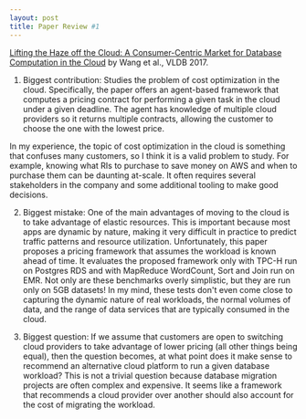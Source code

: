 ```yaml
---
layout: post
title: Paper Review #1
---
```


<a href="http://www.vldb.org/pvldb/vol10/p373-wang.pdf">Lifting the Haze off the Cloud: A Consumer-Centric Market for Database Computation in the Cloud</a> by Wang et al., VLDB 2017. 

1) Biggest contribution: Studies the problem of cost optimization in the cloud. Specifically, the paper offers an agent-based framework that computes a pricing contract for performing a given task in the cloud under a given deadline. The agent has knowledge of multiple cloud providers so it returns multiple contracts, allowing the customer to choose the one with the lowest price. 

In my experience, the topic of cost optimization in the cloud is something that confuses many customers, so I think it is a valid problem to study. For example, knowing what RIs to purchase to save money on AWS and when to purchase them can be daunting at-scale. It often requires several stakeholders in the company and some additional tooling to make good decisions. 

2) Biggest mistake: One of the main advantages of moving to the cloud is to take advantage of elastic resources. This is important because most apps are dynamic by nature, making it very difficult in practice to predict traffic patterns and resource utilization. Unfortunately, this paper proposes a pricing framework that assumes the workload is known ahead of time. It evaluates the proposed framework only with TPC-H run on Postgres RDS and with MapReduce WordCount, Sort and Join run on EMR. Not only are these benchmarks overly simplistic, but they are run only on 5GB datasets! In my mind, these tests don't even come close to capturing the dynamic nature of real workloads, the normal volumes of data, and the range of data services that are typically consumed in the cloud. 

3) Biggest question: If we assume that customers are open to switching cloud providers to take advantage of lower pricing (all other things being equal), then the question becomes, at what point does it make sense to recommend an alternative cloud platform to run a given database workload? This is not a trivial question because database migration projects are often complex and expensive. It seems like a framework that recommends a cloud provider over another should also account for the cost of migrating the workload. 